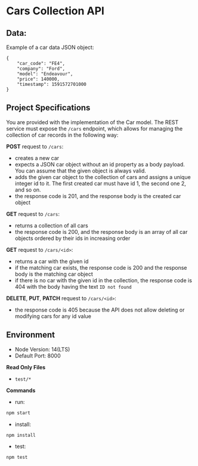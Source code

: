 # Cars Collection API

## Data:

Example of a car data JSON object:

```
{
    "car_code": "FE4",
    "company": "Ford",
    "model": "Endeavour",
    "price": 140000,
    "timestamp": 1591572701000
}
```

## Project Specifications

You are provided with the implementation of the Car model. The REST service must expose the `/cars` endpoint, which allows for managing the collection of car records in the following way:

**POST** request to `/cars`:

- creates a new car
- expects a JSON car object without an id property as a body payload. You can assume that the given object is always valid.
- adds the given car object to the collection of cars and assigns a unique integer id to it. The first created car must have id 1, the second one 2, and so on.
- the response code is 201, and the response body is the created car object

**GET** request to `/cars`:

- returns a collection of all cars
- the response code is 200, and the response body is an array of all car objects ordered by their ids in increasing order

**GET** request to `/cars/<id>`:

- returns a car with the given id
- if the matching car exists, the response code is 200 and the response body is the matching car object
- if there is no car with the given id in the collection, the response code is 404 with the body having the text `ID not found`

**DELETE**, **PUT**, **PATCH** request to `/cars/<id>`:

- the response code is 405 because the API does not allow deleting or modifying cars for any id value

## Environment

- Node Version: 14(LTS)
- Default Port: 8000

**Read Only Files**

- `test/*`

**Commands**

- run:

```bash
npm start
```

- install:

```bash
npm install
```

- test:

```bash
npm test
```
